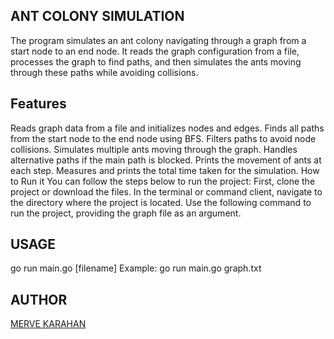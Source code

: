 ## ANT COLONY SIMULATION
The program simulates an ant colony navigating through a graph from a start node to an end node. It reads the graph configuration from a file, processes the graph to find paths, and then simulates the ants moving through these paths while avoiding collisions.

## Features
Reads graph data from a file and initializes nodes and edges.
Finds all paths from the start node to the end node using BFS.
Filters paths to avoid node collisions.
Simulates multiple ants moving through the graph.
Handles alternative paths if the main path is blocked.
Prints the movement of ants at each step.
Measures and prints the total time taken for the simulation.
How to Run it
You can follow the steps below to run the project:
First, clone the project or download the files.
In the terminal or command client, navigate to the directory where the project is located.
Use the following command to run the project, providing the graph file as an argument.
## USAGE
go run main.go [filename]
Example:
go run main.go graph.txt
## AUTHOR
[MERVE KARAHAN](https://www.linkedin.com/in/merve-karahan/)